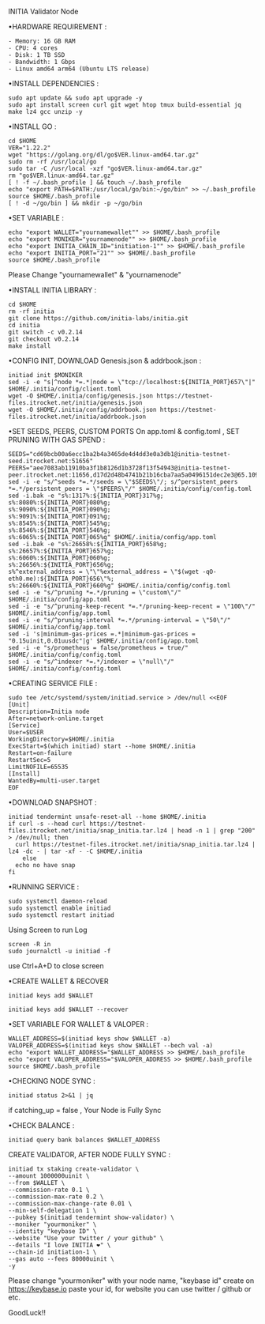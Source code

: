 INITIA Validator Node


•HARDWARE REQUIREMENT :
```
- Memory: 16 GB RAM
- CPU: 4 cores
- Disk: 1 TB SSD
- Bandwidth: 1 Gbps
- Linux amd64 arm64 (Ubuntu LTS release)
```

•INSTALL DEPENDENCIES :
```
sudo apt update && sudo apt upgrade -y
sudo apt install screen curl git wget htop tmux build-essential jq make lz4 gcc unzip -y
```

•INSTALL GO : 
```
cd $HOME
VER="1.22.2"
wget "https://golang.org/dl/go$VER.linux-amd64.tar.gz"
sudo rm -rf /usr/local/go
sudo tar -C /usr/local -xzf "go$VER.linux-amd64.tar.gz"
rm "go$VER.linux-amd64.tar.gz"
[ ! -f ~/.bash_profile ] && touch ~/.bash_profile
echo "export PATH=$PATH:/usr/local/go/bin:~/go/bin" >> ~/.bash_profile
source $HOME/.bash_profile
[ ! -d ~/go/bin ] && mkdir -p ~/go/bin
```

•SET VARIABLE : 
```
echo "export WALLET="yournamewallet"" >> $HOME/.bash_profile
echo "export MONIKER="yournamenode"" >> $HOME/.bash_profile
echo "export INITIA_CHAIN_ID="initiation-1"" >> $HOME/.bash_profile
echo "export INITIA_PORT="21"" >> $HOME/.bash_profile
source $HOME/.bash_profile
```
Please Change "yournamewallet" & "yournamenode"

•INSTALL INITIA LIBRARY :
```
cd $HOME
rm -rf initia
git clone https://github.com/initia-labs/initia.git
cd initia
git switch -c v0.2.14
git checkout v0.2.14
make install
```

•CONFIG INIT, DOWNLOAD Genesis.json & addrbook.json :
```
initiad init $MONIKER
sed -i -e "s|^node *=.*|node = \"tcp://localhost:${INITIA_PORT}657\"|" $HOME/.initia/config/client.toml
wget -O $HOME/.initia/config/genesis.json https://testnet-files.itrocket.net/initia/genesis.json
wget -O $HOME/.initia/config/addrbook.json https://testnet-files.itrocket.net/initia/addrbook.json
```

•SET SEEDS, PEERS, CUSTOM PORTS On app.toml & config.toml , SET PRUNING WITH GAS SPEND : 
```
SEEDS="cd69bcb00a6ecc1ba2b4a3465de4d4dd3e0a3db1@initia-testnet-seed.itrocket.net:51656"
PEERS="aee7083ab11910ba3f1b8126d1b3728f13f54943@initia-testnet-peer.itrocket.net:11656,d17d2d48b4741b21b16cba7aa5a0496151dec2e3@65.109.37.125:26656,767fdcfdb0998209834b929c59a2b57d474cc496@207.148.114.112:26656,9f0ae0790fae9a2d327d8d6fe767b73eb8aa5c48@176.126.87.65:22656,e43ce5800e48df7917942191c95276cb88bdd699@212.90.121.127:51656,7317b8c930c52a8183590166a7b5c3599f40d4db@185.187.170.186:26656,626e082b9a5a1cf99dbf8cbc1cb702ee7c1e9991@64.225.102.23:51656,b79874ca9607e5d4a3fd730617cca863ff9f590e@5.78.116.66:26656,b8fcc8886246b3bd6058583a8017a7f987d7437e@185.182.186.46:26656,00bf6d94bc8bae9d75c29a9bb198eaa401d34f4d@95.216.216.74:15656,a45314423c15f024ff850fad7bd031168d937931@162.62.219.188:26656"
sed -i -e "s/^seeds *=.*/seeds = \"$SEEDS\"/; s/^persistent_peers *=.*/persistent_peers = \"$PEERS\"/" $HOME/.initia/config/config.toml
sed -i.bak -e "s%:1317%:${INITIA_PORT}317%g;
s%:8080%:${INITIA_PORT}080%g;
s%:9090%:${INITIA_PORT}090%g;
s%:9091%:${INITIA_PORT}091%g;
s%:8545%:${INITIA_PORT}545%g;
s%:8546%:${INITIA_PORT}546%g;
s%:6065%:${INITIA_PORT}065%g" $HOME/.initia/config/app.toml
sed -i.bak -e "s%:26658%:${INITIA_PORT}658%g;
s%:26657%:${INITIA_PORT}657%g;
s%:6060%:${INITIA_PORT}060%g;
s%:26656%:${INITIA_PORT}656%g;
s%^external_address = \"\"%external_address = \"$(wget -qO- eth0.me):${INITIA_PORT}656\"%;
s%:26660%:${INITIA_PORT}660%g" $HOME/.initia/config/config.toml
sed -i -e "s/^pruning *=.*/pruning = \"custom\"/" $HOME/.initia/config/app.toml
sed -i -e "s/^pruning-keep-recent *=.*/pruning-keep-recent = \"100\"/" $HOME/.initia/config/app.toml
sed -i -e "s/^pruning-interval *=.*/pruning-interval = \"50\"/" $HOME/.initia/config/app.toml
sed -i 's|minimum-gas-prices =.*|minimum-gas-prices = "0.15uinit,0.01uusdc"|g' $HOME/.initia/config/app.toml
sed -i -e "s/prometheus = false/prometheus = true/" $HOME/.initia/config/config.toml
sed -i -e "s/^indexer *=.*/indexer = \"null\"/" $HOME/.initia/config/config.toml
```

•CREATING SERVICE FILE :
```
sudo tee /etc/systemd/system/initiad.service > /dev/null <<EOF
[Unit]
Description=Initia node
After=network-online.target
[Service]
User=$USER
WorkingDirectory=$HOME/.initia
ExecStart=$(which initiad) start --home $HOME/.initia
Restart=on-failure
RestartSec=5
LimitNOFILE=65535
[Install]
WantedBy=multi-user.target
EOF
```

•DOWNLOAD SNAPSHOT :
```
initiad tendermint unsafe-reset-all --home $HOME/.initia
if curl -s --head curl https://testnet-files.itrocket.net/initia/snap_initia.tar.lz4 | head -n 1 | grep "200" > /dev/null; then
  curl https://testnet-files.itrocket.net/initia/snap_initia.tar.lz4 | lz4 -dc - | tar -xf - -C $HOME/.initia
    else
  echo no have snap
fi
```

•RUNNING SERVICE :
```
sudo systemctl daemon-reload
sudo systemctl enable initiad
sudo systemctl restart initiad
```
Using Screen to run Log
```
screen -R in
sudo journalctl -u initiad -f
```
use Ctrl+A+D to close screen

•CREATE WALLET & RECOVER
```
initiad keys add $WALLET
```
```
initiad keys add $WALLET --recover
```

•SET VARIABLE FOR WALLET & VALOPER :
```
WALLET_ADDRESS=$(initiad keys show $WALLET -a)
VALOPER_ADDRESS=$(initiad keys show $WALLET --bech val -a)
echo "export WALLET_ADDRESS="$WALLET_ADDRESS >> $HOME/.bash_profile
echo "export VALOPER_ADDRESS="$VALOPER_ADDRESS >> $HOME/.bash_profile
source $HOME/.bash_profile
```

•CHECKING NODE SYNC :
```
initiad status 2>&1 | jq
```
if catching_up = false , Your Node is Fully Sync

•CHECK BALANCE : 
```
initiad query bank balances $WALLET_ADDRESS
```

CREATE VALIDATOR, AFTER NODE FULLY SYNC :
```
initiad tx staking create-validator \
--amount 1000000uinit \
--from $WALLET \
--commission-rate 0.1 \
--commission-max-rate 0.2 \
--commission-max-change-rate 0.01 \
--min-self-delegation 1 \
--pubkey $(initiad tendermint show-validator) \
--moniker "yourmoniker" \
--identity "keybase ID" \
--website "Use your twitter / your github" \
--details "I love INITIA ❤️" \
--chain-id initiation-1 \
--gas auto --fees 80000uinit \
-y
```
Please change "yourmoniker" with your node name, "keybase id" create on https://keybase.io paste your id,
for website you can use twitter / github or etc.

GoodLuck!!




